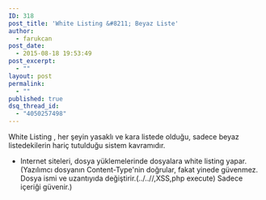 ```yaml
---
ID: 318
post_title: 'White Listing &#8211; Beyaz Liste'
author:
  - farukcan
post_date:
  - 2015-08-18 19:53:49
post_excerpt:
  - ""
layout: post
permalink:
  - ""
published: true
dsq_thread_id:
  - "4050257498"
---
```


White Listing , her şeyin yasaklı ve kara listede olduğu, sadece beyaz listedekilerin hariç tutulduğu sistem kavramıdır.
<ul>
	<li>Internet siteleri, dosya yüklemelerinde dosyalara white listing yapar. (Yazılımcı dosyanın Content-Type'nin doğrular, fakat yinede güvenmez. Dosya ismi ve uzantıyıda değiştirir.(../..//,XSS,php execute) Sadece içeriği güvenir.)</li>
</ul>
